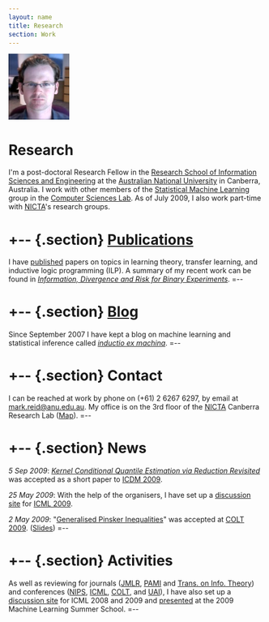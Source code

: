 ```yaml
---
layout: name
title: Research
section: Work
---
```


<img class='inset right' src='/images/mark_reid2.jpg' title='Mark Reid' alt='Photo of Mark Reid at work' width='120px' />

Research
========
I'm a post-doctoral Research Fellow in the 
[Research School of Information Sciences and Engineering][rsise] 
at the [Australian National University][anu] in Canberra, Australia. 
I work with other members of the [Statistical Machine Learning][sml] 
group in the [Computer Sciences Lab][csl]. As of July 2009, I also work part-time with [NICTA][]'s research groups.

[rsise]: http://rsise.anu.edu.au/
[anu]: http://anu.edu.au/
[sml]: http://sml.rsise.anu.edu.au/
[csl]: http://csl.rsise.anu.edu.au/

+-- {.section}
[Publications](/work/pubs/)
============
I have [published][] papers on topics in learning theory, transfer learning, and inductive logic programming (ILP).
A summary of my recent work can be found in _[Information, Divergence and Risk for Binary Experiments](http://arxiv.org/abs/0901.0356)_.
=--

+-- {.section}
[Blog](/iem/)
====
Since September 2007 I have kept a blog on machine learning and statistical 
inference called _[inductio ex machina](/iem/)_. 
=--

+-- {.section}
Contact 
=======
I can be reached at work by phone on (+61) 2 6267 6297, 
by email at [mark.reid@anu.edu.au](mailto:mark.reid@anu.edu.au).
My office is on the 3rd floor of the [NICTA][] Canberra Research Lab ([Map][]).
=--

[nicta]: http://nicta.com.au
[map]: http://maps.google.com/maps/ms?msa=0&msid=104436549534345141124.00043edbbdf29a2e18167&ie=UTF8&z=17


+-- {.section}
News
====
_5 Sep 2009_:
_[Kernel Conditional Quantile Estimation via Reduction Revisited](/files/pubs/icdm09.pdf)_ was accepted as a short paper to [ICDM 2009][icdmconf].

_25 May 2009_:
With the help of the organisers, I have set up a [discussion site][icmldisc] for [ICML 2009][icmlconf].

_2 May 2009_:
"[Generalised Pinsker Inequalities][colt09]" was accepted at [COLT 2009][coltconf]. ([Slides][colt09slides])
=--

[icdmconf]: http://www.cs.umbc.edu/ICDM09/program.html

[colt09]: /files/pubs/colt09.pdf
[coltconf]: http://www.cs.mcgill.ca/~colt2009/
[colt09slides]: http://users.rsise.anu.edu.au/~mreid/files/slides/COLT2009.pdf

[icmlconf]: http://www.cs.mcgill.ca/~icml2009/

+-- {.section}
Activities
==========
As well as reviewing for journals ([JMLR][], [PAMI][] and [Trans. on Info. Theory][infotheory]) and conferences ([NIPS][], [ICML][], [COLT][], and [UAI][]), I have also set up a [discussion site][icmldisc] for ICML 2008 and 2009 and [presented][mlss2009] at the 2009 Machine Learning Summer School.
=--

[icmldisc]: http://www.conflate.net/icml/
[mlss2009]: http://mark.reid.name/iem/mlss-2009-lecture.html
[jmlr]: http://jmlr.csail.mit.edu/
[infotheory]: http://en.wikipedia.org/wiki/IEEE_Transactions_on_Information_Theory
[nips]: http://nips.cc/
[icml]: http://www.machinelearning.org/
[pami]: http://www.computer.org/tpami/
[colt]: http://www.learningtheory.org/
[uai]: http://www.auai.org/

[research]: /work/
[published]: /work/pubs
[personal]: /
[code]: /code/

[feed bag]: http://mark.reid.name/code/feed-bag/
[inductio ex machina]: http://conflate.net/inductio/
[nips 2007]: http://nips.cc/Conferences/2007/
[workshop]: http://hunch.net/~learning-problem-design/
[slides]: http://users.rsise.anu.edu.au/~mreid/files/slides/NIPS2007_Slides.pdf
[nictaseminar]: http://users.rsise.anu.edu.au/~mreid/files/slides/NICTA_Seminar_May2008.pdf
